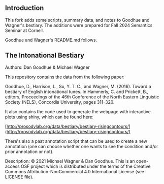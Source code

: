 ## Introduction
This fork adds some scripts, summary data, and notes to Goodhue and Wagner's bestiary.  The additions were prepared for Fall 2024 Semantics Seminar at Cornell.



Goodhue and Wagner's README.md follows.
## The Intonational Bestiary

Authors: Dan Goodhue &  Michael Wagner

This repository contains the data from  the following paper:

Goodhue, D., Harrison, L., Su, Y. T. C., and Wagner, M. (2016). Toward a bestiary of English intonational tunes. In Hammerly, C. and Prickett, B., editors, Proceedings of the 46th Conference of the North Eastern Linguistic Society (NELS), Concordia University, pages 311–320.

It also contains the code used to generate the webpage with interactive plots using shiny, which can be found here:

[http://prosodylab.org/data/bestiary/bestiary-risingcontours/](http://prosodylab.org/data/bestiary/bestiary-risingcontours/)

There's also a paat annotation  script that can be used to create a  new annotation (one can choose whether one wants to see the condition and/or prior  annotation or  not).

Description: © 2021 Michael Wagner & Dan Goodhue. This is an open-access OSF project which is distributed under the terms of the Creative Commons Attribution-NonCommercial 4.0 International License (see LICENSE file).



